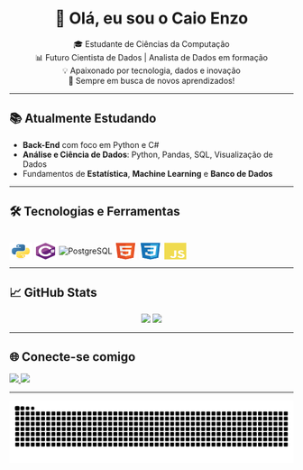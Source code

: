 <h1 align="center">👋 Olá, eu sou o Caio Enzo</h1>

<p align="center">
  🎓 Estudante de Ciências da Computação <br>
  📊 Futuro Cientista de Dados | Analista de Dados em formação <br>
  💡 Apaixonado por tecnologia, dados e inovação <br>
  🧠 Sempre em busca de novos aprendizados!
</p>

---

## 📚 Atualmente Estudando
- **Back-End** com foco em Python e C#
- **Análise e Ciência de Dados**: Python, Pandas, SQL, Visualização de Dados
- Fundamentos de **Estatística**, **Machine Learning** e **Banco de Dados**

---

## 🛠️ Tecnologias e Ferramentas

<div style="display: inline_block"><br>
  <img align="center" alt="Python" height="30" width="40" src="https://raw.githubusercontent.com/devicons/devicon/master/icons/python/python-original.svg">
  <img align="center" alt="Csharp" height="30" width="40" src="https://raw.githubusercontent.com/devicons/devicon/master/icons/csharp/csharp-original.svg">  
  <img align="center" alt="PostgreSQL" height="30" width="40" src="https://cdn.jsdelivr.net/gh/devicons/devicon/icons/postgresql/postgresql-original.svg">
  <img align="center" alt="HTML5" height="30" width="40" src="https://raw.githubusercontent.com/devicons/devicon/master/icons/html5/html5-original.svg">
  <img align="center" alt="CSS3" height="30" width="40" src="https://raw.githubusercontent.com/devicons/devicon/master/icons/css3/css3-original.svg">
  <img align="center" alt="JavaScript" height="30" width="40" src="https://raw.githubusercontent.com/devicons/devicon/master/icons/javascript/javascript-plain.svg">
</div>

---

## 📈 GitHub Stats

<div align="center">
  <img height="180em" src="https://github-readme-stats.vercel.app/api?username=CaioEnzo23&show_icons=true&theme=dark"/>
  <img height="180em" src="https://github-readme-stats.vercel.app/api/top-langs/?username=CaioEnzo23&layout=compact&langs_count=7&theme=dark"/>
</div>


---

## 🌐 Conecte-se comigo

<a href="mailto:caioenzo99@gmail.com" target="_blank">
  <img src="https://img.shields.io/badge/Gmail-D14836?style=for-the-badge&logo=gmail&logoColor=white">
</a>
<a href="https://www.linkedin.com/in/caio-enzo-9459ba208/" target="_blank">
  <img src="https://img.shields.io/badge/LinkedIn-0077B5?style=for-the-badge&logo=linkedin&logoColor=white">
</a>

---

![Snake animation](https://raw.githubusercontent.com/CaioEnzo23/CaioEnzo23/output/dist/github-contribution-grid-snake.svg)

<!--
📌 Pronouns: ele/dele
-->
